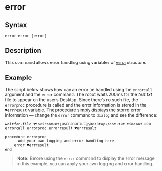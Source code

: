 # error

## Syntax

```G1ANT
error error ⟦error⟧
```

## Description

This command allows error handling using variables of [error](Structures/ErrorStructure.md) structure.

## Example

The script below shows how can an error be handled using the `errorcall` argument and the `error` command. The robot waits 200ms for the *test.txt* file to appear on the user’s Desktop. Since there’s no such file, the `errorproc` procedure is called and the error information is stored in the `♥errresult` variable. The procedure simply displays the stored error information — change the `error` command to `dialog` and see the difference:

```G1ANT
waitfor.file ♥environment⟦USERPROFILE⟧\Desktop\test.txt timeout 200 errorcall errorproc errorresult ♥errresult

procedure errorproc
    - Add your own logging and error handling here
    error ♥errresult
end
```

>**Note:** Before using the `error` command to display the error message in this example, you can apply your own logging and error handling.
